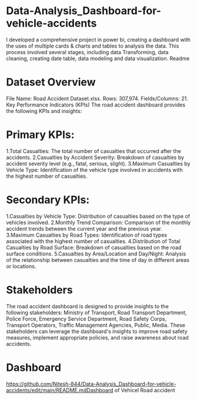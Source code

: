 # Data-Analysis_Dashboard-for-vehicle-accidents

I developed a comprehensive project in power bi, creating a dashboard with the uses of multiple cards &amp; charts  and tables to analysis the data. This process involved several stages, including data Transforming, data cleaning, creating date table,  data modeling and data visualization.
Readme

# Dataset Overview

File Name: Road Accident Dataset.xlsx.
Rows: 307,974.
Fields/Columns: 21.
Key Performance Indicators (KPIs)
The road accident dashboard provides the following KPIs and insights:

# Primary KPIs:

1.Total Casualties: The total number of casualties that occurred after the accidents.
2.Casualties by Accident Severity: Breakdown of casualties by accident severity level (e.g., fatal, serious, slight).
3.Maximum Casualties by Vehicle Type: Identification of the vehicle type involved in accidents with the highest number of casualties.

# Secondary KPIs:

1.Casualties by Vehicle Type: Distribution of casualties based on the type of vehicles involved.
2.Monthly Trend Comparison: Comparison of the monthly accident trends between the current year and the previous year.
3.Maximum Casualties by Road Types: Identification of road types associated with the highest number of casualties.
4.Distribution of Total Casualties by Road Surface: Breakdown of casualties based on the road surface conditions.
5.Casualties by Area/Location and Day/Night: Analysis of the relationship between casualties and the time of day in different areas or locations.

# Stakeholders

The road accident dashboard is designed to provide insights to the following stakeholders: Ministry of Transport, Road Transport Department, Police Force, Emergency Service Department, Road Safety Corps, Transport Operators, Traffic Management Agencies, Public, Media. These stakeholders can leverage the dashboard's insights to improve road safety measures, implement appropriate policies, and raise awareness about road accidents.

# Dashboard
https://github.com/Nitesh-844/Data-Analysis_Dashboard-for-vehicle-accidents/edit/main/README.mdDashboard of Vehicel  Road accident



